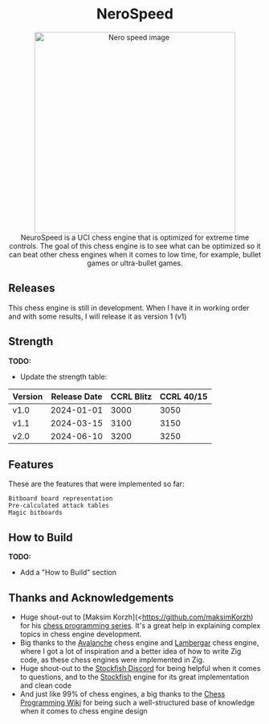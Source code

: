 <div align="center">
    <h1>NeroSpeed</h1>
    <img src="https://github.com/lovc21/NeroSpeed/blob/main/.docs/img/nerospeed.jpg"
         width="400" height="400" alt="Nero speed image">
</div>

<div align="center">
NeuroSpeed is a UCI chess engine that is optimized for extreme time controls. The goal of this chess engine is to see what can be optimized so it can beat other chess engines when it comes to low time, for example, bullet games or ultra-bullet games.
</div>

## Releases

This chess engine is still in development. When I have it in working order and with some results, I will release it as version 1 (v1)

## Strength

**TODO:**

- Update the strength table:

| Version | Release Date | CCRL Blitz | CCRL 40/15 |
|---------|--------------|------------|------------|
| v1.0    | 2024-01-01   | 3000       | 3050       |
| v1.1    | 2024-03-15   | 3100       | 3150       |
| v2.0    | 2024-06-10   | 3200       | 3250       |

## Features

  These are the features that were implemented so far:

    Bitboard board representation 
    Pre-calculated attack tables 
    Magic bitboards

## How to Build

**TODO:**

- Add a "How to Build" section

## Thanks and Acknowledgements

- Huge shout-out to [Maksim Korzh](<<https://github.com/maksimKorzh>) for his [chess programming series](https://www.youtube.com/playlist?list=PLmN0neTso3Jxh8ZIylk74JpwfiWNI76Cs). It's a great help in explaining complex topics in chess engine development.
- Big thanks to the [Avalanche](https://github.com/SnowballSH/Avalanche) chess engine and [Lambergar](https://github.com/jabolcni/Lambergar) chess engine, where I got a lot of inspiration and a better idea of how to write Zig code, as these chess engines were implemented in Zig.
- Huge shout-out to the [Stockfish Discord](https://discord.com/invite/GWDRS3kU6R) for being helpful when it comes to questions, and to the [Stockfish](https://github.com/official-stockfish/Stockfish) engine for its great implementation and clean code
- And just like 99% of chess engines, a big thanks to the [Chess Programming Wiki](https://www.chessprogramming.org/Main_Page) for being such a well-structured base of knowledge when it comes to chess engine design
